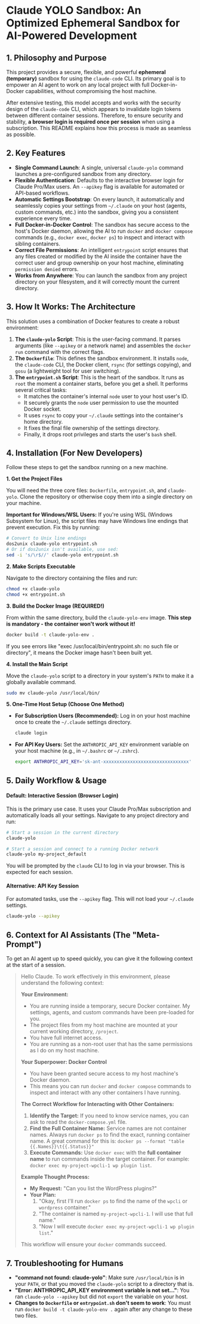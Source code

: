 # Claude YOLO Sandbox: An Optimized Ephemeral Sandbox for AI-Powered Development

## 1. Philosophy and Purpose

This project provides a secure, flexible, and powerful **ephemeral (temporary)** sandbox for using the `claude-code` CLI. Its primary goal is to empower an AI agent to work on any local project with full Docker-in-Docker capabilities, without compromising the host machine.

After extensive testing, this model accepts and works with the security design of the `claude-code` CLI, which appears to invalidate login tokens between different container sessions. Therefore, to ensure security and stability, **a browser login is required once per session** when using a subscription. This README explains how this process is made as seamless as possible.

## 2. Key Features

- **Single Command Launch**: A single, universal `claude-yolo` command launches a pre-configured sandbox from any directory.
- **Flexible Authentication**: Defaults to the interactive browser login for Claude Pro/Max users. An `--apikey` flag is available for automated or API-based workflows.
- **Automatic Settings Bootstrap**: On every launch, it automatically and seamlessly copies your settings from `~/.claude` on your host (agents, custom commands, etc.) into the sandbox, giving you a consistent experience every time.
- **Full Docker-in-Docker Control**: The sandbox has secure access to the host's Docker daemon, allowing the AI to run `docker` and `docker compose` commands (e.g., `docker exec`, `docker ps`) to inspect and interact with sibling containers.
- **Correct File Permissions**: An intelligent `entrypoint` script ensures that any files created or modified by the AI inside the container have the correct user and group ownership on your host machine, eliminating `permission denied` errors.
- **Works from Anywhere**: You can launch the sandbox from any project directory on your filesystem, and it will correctly mount the current directory.

## 3. How It Works: The Architecture

This solution uses a combination of Docker features to create a robust environment:

1.  **The `claude-yolo` Script**: This is the user-facing command. It parses arguments (like `--apikey` or a network name) and assembles the `docker run` command with the correct flags.
2.  **The `Dockerfile`**: This defines the sandbox environment. It installs `node`, the `claude-code` CLI, the Docker client, `rsync` (for settings copying), and `gosu` (a lightweight tool for user switching).
3.  **The `entrypoint.sh` Script**: This is the heart of the sandbox. It runs as `root` the moment a container starts, before you get a shell. It performs several critical tasks:
    - It matches the container's internal `node` user to your host user's ID.
    - It securely grants the `node` user permission to use the mounted Docker socket.
    - It uses `rsync` to copy your `~/.claude` settings into the container's home directory.
    - It fixes the final file ownership of the settings directory.
    - Finally, it drops root privileges and starts the user's `bash` shell.

## 4. Installation (For New Developers)

Follow these steps to get the sandbox running on a new machine.

**1. Get the Project Files**

You will need the three core files: `Dockerfile`, `entrypoint.sh`, and `claude-yolo`. Clone the repository or otherwise copy them into a single directory on your machine.

**Important for Windows/WSL Users:**
If you're using WSL (Windows Subsystem for Linux), the script files may have Windows line endings that prevent execution. Fix this by running:
```bash
# Convert to Unix line endings
dos2unix claude-yolo entrypoint.sh
# Or if dos2unix isn't available, use sed:
sed -i 's/\r$//' claude-yolo entrypoint.sh
```

**2. Make Scripts Executable**

Navigate to the directory containing the files and run:

```bash
chmod +x claude-yolo
chmod +x entrypoint.sh
```

**3. Build the Docker Image (REQUIRED!)**

From within the same directory, build the `claude-yolo-env` image. **This step is mandatory - the container won't work without it!**

```bash
docker build -t claude-yolo-env .
```

If you see errors like "exec /usr/local/bin/entrypoint.sh: no such file or directory", it means the Docker image hasn't been built yet.

**4. Install the Main Script**

Move the `claude-yolo` script to a directory in your system's `PATH` to make it a globally available command.

```bash
sudo mv claude-yolo /usr/local/bin/
```

**5. One-Time Host Setup (Choose One Method)**

- **For Subscription Users (Recommended):** Log in on your host machine once to create the `~/.claude` settings directory.
  ```bash
  claude login
  ```
- **For API Key Users:** Set the `ANTHROPIC_API_KEY` environment variable on your host machine (e.g., in `~/.bashrc` or `~/.zshrc`).
  ```bash
  export ANTHROPIC_API_KEY='sk-ant-xxxxxxxxxxxxxxxxxxxxxxxxxxxxxxxx'
  ```

## 5. Daily Workflow & Usage

#### Default: Interactive Session (Browser Login)

This is the primary use case. It uses your Claude Pro/Max subscription and automatically loads all your settings. Navigate to any project directory and run:

```bash
# Start a session in the current directory
claude-yolo

# Start a session and connect to a running Docker network
claude-yolo my-project_default
```

You will be prompted by the `claude` CLI to log in via your browser. This is expected for each session.

#### Alternative: API Key Session

For automated tasks, use the `--apikey` flag. This will not load your `~/.claude` settings.

```bash
claude-yolo --apikey
```

## 6. Context for AI Assistants (The "Meta-Prompt")

To get an AI agent up to speed quickly, you can give it the following context at the start of a session.

> Hello Claude. To work effectively in this environment, please understand the following context:
>
> **Your Environment:**
>
> - You are running inside a temporary, secure Docker container. My settings, agents, and custom commands have been pre-loaded for you.
> - The project files from my host machine are mounted at your current working directory, `/project`.
> - You have full internet access.
> - You are running as a non-root user that has the same permissions as I do on my host machine.
>
> **Your Superpower: Docker Control**
>
> - You have been granted secure access to my host machine's Docker daemon.
> - This means you can run `docker` and `docker compose` commands to inspect and interact with any other containers I have running.
>
> **The Correct Workflow for Interacting with Other Containers:**
>
> 1.  **Identify the Target:** If you need to know service names, you can ask to read the `docker-compose.yml` file.
> 2.  **Find the Full Container Name:** Service names are not container names. Always run `docker ps` to find the exact, running container name. A great command for this is: `docker ps --format "table {{.Names}}\t{{.Status}}"`
> 3.  **Execute Commands:** Use `docker exec` with the **full container name** to run commands inside the target container. For example: `docker exec my-project-wpcli-1 wp plugin list`.
>
> **Example Thought Process:**
>
> - **My Request:** "Can you list the WordPress plugins?"
> - **Your Plan:**
>   1.  "Okay, first I'll run `docker ps` to find the name of the `wpcli` or `wordpress` container."
>   2.  "The container is named `my-project-wpcli-1`. I will use that full name."
>   3.  "Now I will execute `docker exec my-project-wpcli-1 wp plugin list`."
>
> This workflow will ensure your `docker` commands succeed.

## 7. Troubleshooting for Humans

- **"command not found: claude-yolo"**: Make sure `/usr/local/bin` is in your `PATH`, or that you moved the `claude-yolo` script to a directory that is.
- **"Error: ANTHROPIC_API_KEY environment variable is not set..."**: You ran `claude-yolo --apikey` but did not `export` the variable on your host.
- **Changes to `Dockerfile` or `entrypoint.sh` don't seem to work**: You must run `docker build -t claude-yolo-env .` again after any change to these two files.
